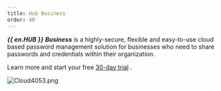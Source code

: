 ```yaml
---
title: Hub Business
order: 40
---
```

***{{ en.HUB }}*** ***Business*** is a highly-secure, flexible and easy-to-use cloud based password management solution for businesses who need to share passwords and credentials within their organization.  

Learn more and start your free [30-day trial](https://password.devolutions.net/) .  

![Cloud4053.png](/img/en/cloud/Cloud4053.png) 
